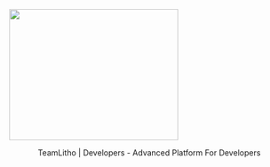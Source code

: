  <img align="center" class="img-responsive" src="./assets/logo_main.png" alt="" width="304" height="236">
<p align="center"> 
   TeamLitho | Developers - Advanced Platform For Developers
</p>